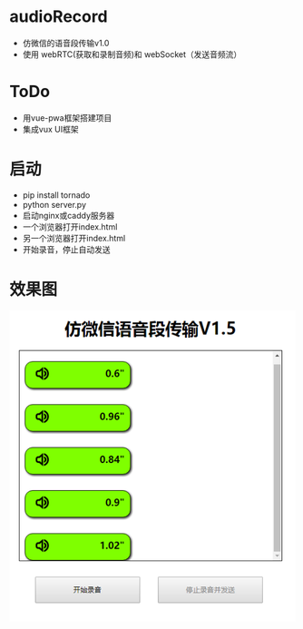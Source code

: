 # audioRecord
- 仿微信的语音段传输v1.0
- 使用 webRTC(获取和录制音频)和 webSocket（发送音频流）

# ToDo
- 用vue-pwa框架搭建项目
- 集成vux UI框架

# 启动
- pip install tornado
- python server.py
- 启动nginx或caddy服务器
- 一个浏览器打开index.html
- 另一个浏览器打开index.html
- 开始录音，停止自动发送

# 效果图
![](1.png)
